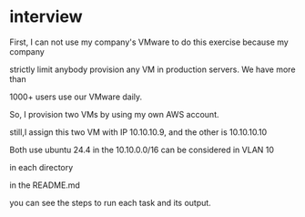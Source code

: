# interview

First, I can not use my company's VMware to do this exercise because my company 

strictly limit anybody provision any VM in production servers. We have more than 

1000+ users use our VMware daily.

So, I provision two VMs by using my own AWS account.

still,I assign this two VM with IP 10.10.10.9, and the other is 10.10.10.10

Both use ubuntu 24.4 in the 10.10.0.0/16 can be considered in VLAN 10

in each directory

in the README.md

you can see the steps to run each task and its output.










